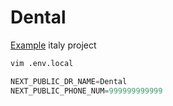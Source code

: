 # Dental
[Example](https://dental.holovin.com) italy project
```bash
vim .env.local
```
```javascript
NEXT_PUBLIC_DR_NAME=Dental
NEXT_PUBLIC_PHONE_NUM=999999999999
```
